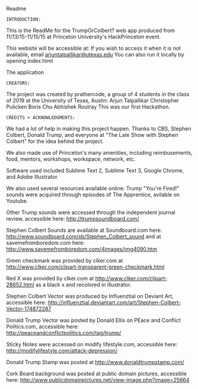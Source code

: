 Readme

	INTRODUCTION:


This is the ReadMe for the TrumpOrColbert? web app produced from 11/13/15-11/15/15 at Princeton University's HackPrinceton event. 

This website will be accessible at: 
If you wish to access it when it is not available, email arjuntalpallikar@utexas.edu
You can also run it locally by opening index.html 

The application 


	CREATORS:


The project was created by prathercode, a group of 4 students in the class of 2019 at the University of Texas, Austin:
Arjun Talpallikar
Christopher Pulicken
Boris Chu
Abhishek Routray
This was our first Hackathon. 



	CREDITS + ACKNOWLEDGMENTS:



We had a lot of help in making this project happen. 
Thanks to CBS, Stephen Colbert, Donald Trump, and everyone at "The Late Show with Stephen Colbert" for the idea behind the project. 

We also made use of Princeton's many amenities, including reimbusements, food, mentors, workshops, workspace, network, etc. 

Software used included Sublime Text 2, Sublime Text 3, Google Chrome, and Adobe Illustrator. 

We also used several resources available online:
Trump "You're Fired!" sounds were acquired through episodes of The Apprentice, avilable on Youtube.

Other Trump sounds were accessed through the independent journal review, accessible here: http://trumpsoundboard.com/

Stephen Colbert Sounds are available at Soundboard.com here: http://www.soundboard.com/sb/Stephen_Colbert_sound and at savemefromboredom.com here: http://www.savemefromboredom.com/4images/img4090.htm

Green checkmark was provided by clker.com at http://www.clker.com/clipart-transparent-green-checkmark.html

Red X was provided by clker.com at http://www.clker.com/clipart-28652.html as a black x and recolored in illustrator. 

Stephen Colbert Vector was produced by Influenztial on Deviant Art, accessible here: http://influenztial.deviantart.com/art/Stephen-Colbert-Vector-174872287

Donald Trump Vector was posted by Donald Ellis on PEace and Conflict Politics.com, accessible here: http://peaceandconflictpolitics.com/tag/trump/

Sticky Notes were accessed on modify lifestyle.com, accessible here: http://modifylifestyle.com/attack-depression/

Donald Trump Stamp was posted at http://www.donaldtrumpstamp.com/ 

Cork Board background was posted at public domain pictures, accessible here: http://www.publicdomainpictures.net/view-image.php?image=25664


